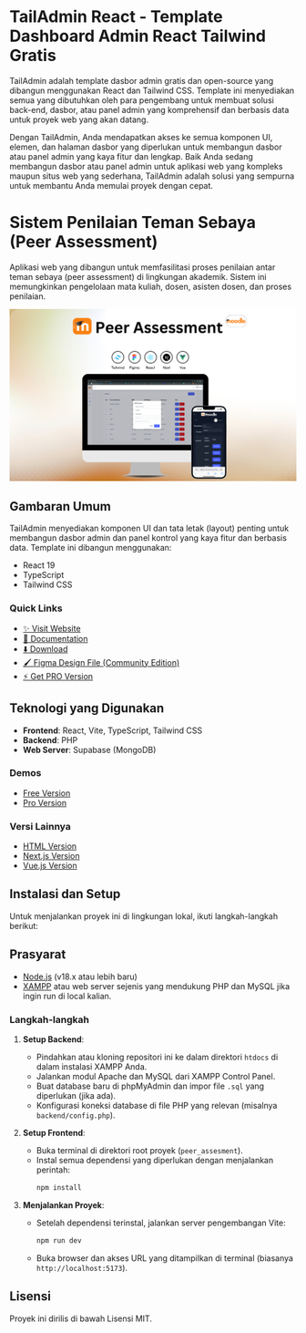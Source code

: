 <!-- # TailAdmin React - Free React Tailwind Admin Dashboard Template

TailAdmin is a free and open-source admin dashboard template built on **React and Tailwind CSS**, providing developers
with everything they need to create a comprehensive, data-driven back-end,
dashboard, or admin panel solution for upcoming web projects.

With TailAdmin, you get access to all the necessary dashboard UI components, elements, and pages required to build a
feature-rich and complete dashboard or admin panel. Whether you're building dashboard or admin panel for a complex web
application or a simple website, TailAdmin is the perfect solution to help you get up and running quickly. -->

# TailAdmin React - Template Dashboard Admin React Tailwind Gratis

TailAdmin adalah template dasbor admin gratis dan open-source yang dibangun menggunakan React dan Tailwind CSS. Template ini menyediakan semua yang dibutuhkan oleh para pengembang untuk membuat solusi back-end, dasbor, atau panel admin yang komprehensif dan berbasis data untuk proyek web yang akan datang.

Dengan TailAdmin, Anda mendapatkan akses ke semua komponen UI, elemen, dan halaman dasbor yang diperlukan untuk membangun dasbor atau panel admin yang kaya fitur dan lengkap. Baik Anda sedang membangun dasbor atau panel admin untuk aplikasi web yang kompleks maupun situs web yang sederhana, TailAdmin adalah solusi yang sempurna untuk membantu Anda memulai proyek dengan cepat.

# Sistem Penilaian Teman Sebaya (Peer Assessment)

Aplikasi web yang dibangun untuk memfasilitasi proses penilaian antar teman sebaya (peer assessment) di lingkungan akademik. Sistem ini memungkinkan pengelolaan mata kuliah, dosen, asisten dosen, dan proses penilaian.

![Banner Proyek](./banner.png)

<!-- ## Overview

TailAdmin provides essential UI components and layouts for building feature-rich, data-driven admin dashboards and
control panels. It's built on:

- React 19
- TypeScript
- Tailwind CSS -->

## Gambaran Umum

TailAdmin menyediakan komponen UI dan tata letak (layout) penting untuk membangun dasbor admin dan panel kontrol yang kaya fitur dan berbasis data. Template ini dibangun menggunakan:

- React 19
- TypeScript
- Tailwind CSS

### Quick Links

- [✨ Visit Website](https://tailadmin.com)
- [📄 Documentation](https://tailadmin.com/docs)
- [⬇️ Download](https://tailadmin.com/download)
- [🖌️ Figma Design File (Community Edition)](https://www.figma.com/community/file/1214477970819985778)
- [⚡ Get PRO Version](https://tailadmin.com/pricing)

## Teknologi yang Digunakan

- **Frontend**: React, Vite, TypeScript, Tailwind CSS
- **Backend**: PHP
- **Web Server**: Supabase (MongoDB)

### Demos

- [Free Version](https://free-react-demo.tailadmin.com/)
- [Pro Version](https://react-demo.tailadmin.com)

<!-- ### Other Versions -->

### Versi Lainnya

- [HTML Version](https://github.com/TailAdmin/tailadmin-free-tailwind-dashboard-template)
- [Next.js Version](https://github.com/TailAdmin/free-nextjs-admin-dashboard)
- [Vue.js Version](https://github.com/TailAdmin/vue-tailwind-admin-dashboard)

## Instalasi dan Setup

Untuk menjalankan proyek ini di lingkungan lokal, ikuti langkah-langkah berikut:

## Prasyarat

- [Node.js](https://nodejs.org/) (v18.x atau lebih baru)
- [XAMPP](https://www.apachefriends.org/index.html) atau web server sejenis yang mendukung PHP dan MySQL jika ingin run di local kalian.

### Langkah-langkah

1.  **Setup Backend**:

    - Pindahkan atau kloning repositori ini ke dalam direktori `htdocs` di dalam instalasi XAMPP Anda.
    - Jalankan modul Apache dan MySQL dari XAMPP Control Panel.
    - Buat database baru di phpMyAdmin dan impor file `.sql` yang diperlukan (jika ada).
    - Konfigurasi koneksi database di file PHP yang relevan (misalnya `backend/config.php`).

2.  **Setup Frontend**:

    - Buka terminal di direktori root proyek (`peer_assesment`).
    - Instal semua dependensi yang diperlukan dengan menjalankan perintah:
      ```bash
      npm install
      ```

3.  **Menjalankan Proyek**:
    - Setelah dependensi terinstal, jalankan server pengembangan Vite:
      ```bash
      npm run dev
      ```
    - Buka browser dan akses URL yang ditampilkan di terminal (biasanya `http://localhost:5173`).

## Lisensi

Proyek ini dirilis di bawah Lisensi MIT.

<!-- ## Components

TailAdmin is a pre-designed starting point for building a web-based dashboard using React.js and Tailwind CSS. The
template includes:

- Sophisticated and accessible sidebar
- Data visualization components
- Prebuilt profile management and 404 page
- Tables and Charts(Line and Bar)
- Authentication forms and input elements
- Alerts, Dropdowns, Modals, Buttons and more
- Can't forget Dark Mode 🕶️

All components are built with React and styled using Tailwind CSS for easy customization.

## Feature Comparison

### Free Version

- 1 Unique Dashboard
- 30+ dashboard components
- 50+ UI elements
- Basic Figma design files
- Community support

### Pro Version

- 5 Unique Dashboards: Analytics, Ecommerce, Marketing, CRM, Stocks (more coming soon)
- 400+ dashboard components and UI elements
- Complete Figma design file
- Email support

To learn more about pro version features and pricing, visit our [pricing page](https://tailadmin.com/pricing).

## Changelog

### Version 2.0.2 - [March 25, 2025]

- Upgraded to React 19
- Included overrides for packages to prevent peer dependency errors.
- Migrated from react-flatpickr to flatpickr package for React 19 support

### Version 2.0.1 - [February 27, 2025]

#### Update Overview

- Upgraded to Tailwind CSS v4 for better performance and efficiency.
- Updated class usage to match the latest syntax and features.
- Replaced deprecated class and optimized styles.

#### Next Steps

- Run npm install or yarn install to update dependencies.
- Check for any style changes or compatibility issues.
- Refer to the Tailwind CSS v4 [Migration Guide](https://tailwindcss.com/docs/upgrade-guide) on this release. if needed.
- This update keeps the project up to date with the latest Tailwind improvements. 🚀

### Version 2.0.0 - [February 2025]

A major update with comprehensive redesign and modern React patterns implementation.

#### Major Improvements

- Complete UI redesign with modern React patterns
- New features: collapsible sidebar, chat, and calendar
- Improved performance and accessibility
- Updated data visualization using ApexCharts

#### Key Features

- Redesigned dashboards (Ecommerce, Analytics, Marketing, CRM)
- Enhanced navigation with React Router integration
- Advanced tables with sorting and filtering
- Calendar with drag-and-drop support
- New UI components and improved existing ones

#### Breaking Changes

- Updated sidebar component API
- Migrated charts to ApexCharts
- Revised authentication system

[Read more](https://tailadmin.com/docs/update-logs/react) on this release.

### Version 1.3.7 - [June 20, 2024]

#### Enhancements

1. Remove Repetition of DefaultLayout in every Pages
2. Add ClickOutside Component for reduce repeated functionality in Header Message, Notification and User Dropdowns.

### Version 1.3.6 - [Jan 31, 2024]

#### Enhancements

1. Integrate flatpickr in [Date Picker/Form Elements]
2. Change color after select an option [Select Element/Form Elements].
3. Make it functional [Multiselect Dropdown/Form Elements].
4. Make best value editable [Pricing Table One/Pricing Table].
5. Rearrange Folder structure.

### Version 1.2.0 - [Apr 28, 2023]

- Add Typescript in TailAdmin React.

### Version 1.0.0 - Initial Release - [Mar 13, 2023]

- Initial release of TailAdmin React.

## License

TailAdmin React.js Free Version is released under the MIT License.

## Support

If you find this project helpful, please consider giving it a star on GitHub. Your support helps us continue developing
and maintaining this template. -->
